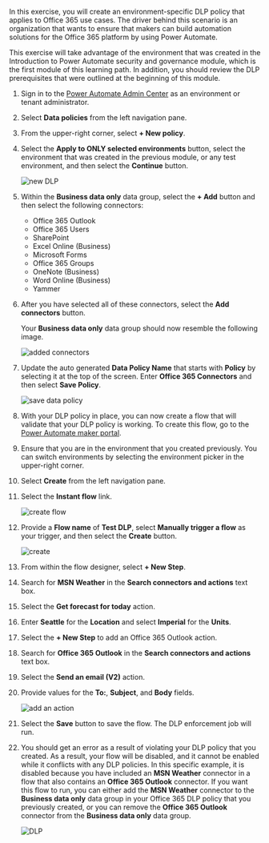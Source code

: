 In this exercise, you will create an environment-specific DLP policy that
applies to Office 365 use cases. The driver behind this scenario is an
organization that wants to ensure that makers can build automation
solutions for the Office 365 platform by using Power Automate.

This exercise will take advantage of the environment that was created in the
Introduction to Power Automate security and governance module, which is the 
first module of this learning path. In addition, you should review the DLP 
prerequisites that were outlined at the beginning of this module.

1.  Sign in to the [Power Automate Admin Center](https://admin.flow.microsoft.com/?azure-portal=true) as an environment or tenant administrator.

2.  Select **Data policies** from the left navigation pane.

3.  From the upper-right corner, select **+ New policy**.

4.  Select the **Apply to ONLY selected environments** button, select the environment that was created in the previous module, or any test environment, and then select the **Continue** button.

	![new DLP](../media/15-new-dlp.png)

5.  Within the **Business data only** data group, select the **+ Add** button and then select the following connectors: 
    - Office 365 Outlook
    - Office 365 Users
    - SharePoint
    - Excel Online (Business)
    - Microsoft Forms
    - Office 365 Groups
    - OneNote (Business)
    - Word Online (Business)
    - Yammer 

6.  After you have selected all of these connectors, select the **Add connectors** button.

    Your **Business data only** data group should now resemble the following image.

    ![added connectors](../media/16-added-connectors.png)

7.  Update the auto generated **Data Policy Name** that starts with **Policy** by selecting it at the top of the screen. Enter **Office 365 Connectors** and then select **Save Policy**.

    ![save data policy](../media/17-save.png)

8.  With your DLP policy in place, you can now create a flow that will validate that your DLP policy is working. To create this flow, go to the [Power Automate maker portal](https://flow.microsoft.com/?azure-portal=true).

9.  Ensure that you are in the environment that you created previously. You can switch environments by selecting the environment picker in the upper-right corner.

10. Select **Create** from the left navigation pane.

11. Select the **Instant flow** link.

    ![create flow](../media/18-create.png)

12. Provide a **Flow name** of **Test DLP**, select **Manually trigger a flow** as your trigger, and then select the **Create** button.

    ![create](../media/19-create.png)

13. From within the flow designer, select **+ New Step**.

14. Search for **MSN Weather** in the **Search connectors and actions** text box.

15. Select the **Get forecast for today** action.

16. Enter **Seattle** for the **Location** and select **Imperial** for the **Units**.

17. Select the **+ New Step** to add an Office 365 Outlook action.

18. Search for **Office 365 Outlook** in the **Search connectors and actions** text box.

19. Select the **Send an email (V2)** action.

20. Provide values for the **To:**, **Subject**, and **Body** fields.

	![add an action](../media/20-actions.png)

21. Select the **Save** button to save the flow. The DLP enforcement job will run.

22. You should get an error as a result of violating your DLP policy that you created. As a result, your flow will be disabled, and it cannot be enabled while it conflicts with any DLP policies. In this specific example, it is disabled because you have included an **MSN Weather** connector in a flow that also contains an **Office 365 Outlook** connector. If you want this flow to run, you can either add the **MSN Weather** connector to the **Business data only** data group in your Office 365 DLP policy that you previously created, or you can remove the **Office 365 Outlook** connector from the **Business data only** data group.

	![DLP](../media/21-dlp.png)
